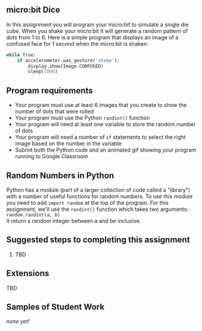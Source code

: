 micro:bit Dice
--------------------
In this assignment you will program your micro:bit to simulate a single die cube. When you shake your micro:bit it will generate a random pattern of dots from 1 to 6. Here is a simple program that displays an image of a confused face for 1 second when the micro:bit is shaken:
```python
while True:
    if accelerometer.was_gesture('shake'):
        display.show(Image.CONFUSED)
        sleep(1000)
```

Program requirements
-----------------
* Your program must use at least 6 images that you create to show the number of dots that were rolled
* Your program must use the Python `randint()` function
* Your program will need at least one variable to store the random number of dots
* Your program will need a number of `if` statements to select the right image based on the number in the variable
* Submit both the Python code and an animated gif showing your program running to Google Classroom

Random Numbers in Python
------------------------
Python has a module (part of a larger collection of code called a "library") with a number of useful functions for random numbers. To use this module you need to add `import random` at the top of the program. For this assignment, we'll use the `randint()` function which takes two arguments:   
`random.randint(a, b)`  
It return a random integer between a and be inclusive.   

Suggested steps to completing this assignment
----------
1. TBD 

Extensions
----------
TBD

Samples of Student Work
----------
*none yet!*
